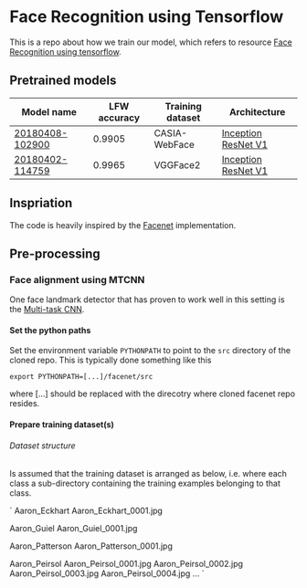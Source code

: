 # Face Recognition using Tensorflow
This is a repo about how we train our model, which refers to resource [Face Recognition using tensorflow](https://github.com/davidsandberg/facenet#face-recognition-using-tensorflow-).

## Pretrained models
| Model name | LFW accuracy | Training dataset | Architecture |
|--------|--------|--------|--------|
| [20180408-102900](https://drive.google.com/open?id=1R77HmFADxe87GmoLwzfgMu_HY0IhcyBz) | 0.9905 | CASIA-WebFace | [Inception ResNet V1](https://github.com/davidsandberg/facenet/blob/master/src/models/inception_resnet_v1.py) |
| [20180402-114759](https://drive.google.com/open?id=1EXPBSXwTaqrSC0OhUdXNmKSh9qJUQ55-)| 0.9965 | VGGFace2 | [Inception ResNet V1](https://github.com/davidsandberg/facenet/blob/master/src/models/inception_resnet_v1.py) |

## Inspriation
The code is heavily inspired by the [Facenet](https://github.com/davidsandberg/facenet) implementation.

## Pre-processing
### Face alignment using MTCNN
One face landmark detector that has proven to work well in this setting is the [Multi-task CNN](https://kpzhang93.github.io/MTCNN_face_detection_alignment/index.html). 

#### Set the python paths
Set the environment variable `PYTHONPATH` to point to the `src` directory of the cloned repo. This is typically done something like this

`export PYTHONPATH=[...]/facenet/src`

where [...] should be replaced with the direcotry where cloned facenet  repo resides.

#### Prepare training dataset(s)

###### Dataset structure

Is assumed that the training dataset is arranged as below, i.e. where each class a sub-directory containing the training examples belonging to that class.

`
Aaron_Eckhart
    Aaron_Eckhart_0001.jpg

Aaron_Guiel
    Aaron_Guiel_0001.jpg

Aaron_Patterson
    Aaron_Patterson_0001.jpg

Aaron_Peirsol
    Aaron_Peirsol_0001.jpg
    Aaron_Peirsol_0002.jpg
    Aaron_Peirsol_0003.jpg
    Aaron_Peirsol_0004.jpg
    ...
`    

